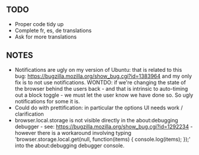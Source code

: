 ## TODO

* Proper code tidy up
* Complete fr, es, de translations
* Ask for more translations

## NOTES

* Notifications are ugly on my version of Ubuntu: that is related to this bug:
https://bugzilla.mozilla.org/show_bug.cgi?id=1383964 and my only fix is to not use
notifications. WONTDO: if we're changing the state of the browser behind the users
back - and that is intrinsic to auto-timing out a block toggle - we must let the
user know we have done so. So ugly notifications for some it is.
* Could do with prettification: in particular the options UI needs work / clarification
* browser.local.storage is not visible directly in the about:debugging debugger - see:
https://bugzilla.mozilla.org/show_bug.cgi?id=1292234 - however there is a workaround
involving typing 'browser.storage.local.get(null, function(items) { console.log(items); });'
into the about:debugging debugger console.
